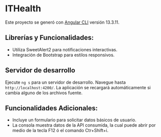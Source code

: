 # ITHealth

Este proyecto se generó con [Angular CLI](https://github.com/angular/angular-cli) versión 13.3.11.

## Librerías y Funcionalidades:

* Utiliza SweetAlert2 para notificaciones interactivas.
* Integración de Bootstrap para estilos responsivos.
## Servidor de desarrollo

Ejecute `ng s` para un servidor de desarrollo. Navegue hasta `http://localhost:4200/`. La aplicación se recargará automáticamente si cambia alguno de los archivos fuente.

## Funcionalidades Adicionales:

* Incluye un formulario para solicitar datos básicos de usuario.
* La consola muestra datos de la API consumida, la cual puede abrir por medio de la tecla F12 ó el comando Ctr+Shift+i.
